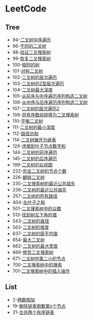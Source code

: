 # LeetCode

## Tree
*  94-[二叉树中序遍历](./doc/94二叉树中序遍历.md)
*  96-[不同的二叉树](./doc/96独一无二的二叉树.md)
*  98-[验证二叉搜索树](./doc/98验证二叉搜索树.md)
*  99-[恢复二叉搜索树](./doc/99恢复二叉搜索树.md)
*  100-[相同的树](./doc/100相同的树.md)
*  101-[对称二叉树](./doc/101对称二叉树.md)
*  102-[二叉树的层次遍历](./doc/102二叉树的层次遍历.md)
*  103-[二叉树的Z型层次遍历](./doc/103二叉树的Z型层次遍历.md)
*  104-[二叉树最大深度](./doc/104二叉树最大深度.md)
*  105-[从前序与中序遍历序列构造二叉树](./doc/105从前序与中序遍历序列构造二叉树.md)
*  106-[从中序与后序遍历序列构造二叉树](./doc/106从中序与后序遍历序列构造二叉树.md)
*  107-[二叉树的层次遍历2](./doc/107二叉树的层次遍历2.md)
*  108-[将有序数组转换为二叉搜索树](./doc/108将有序数组转换为二叉搜索树.md)
*  110-[平衡二叉树](./doc/110平衡二叉树.md)
*  111-[二叉树的最小深度](./doc/111二叉树的最小深度.md)
*  112-[路径总和](./doc/112路径总和.md)
*  114-[二叉树展开为链表](./doc/114二叉树展开为链表.md)
*  129-[求根到叶子节点数字和](./doc/129求根到叶子节点数字和.md)
*  144-[二叉树的前序遍历](./doc/144二叉树的前序遍历.md)
*  145-[二叉树的后序遍历](./doc/145二叉树的后序遍历.md)
*  199-[二叉树的右视图](./doc/199二叉树的右视图.md)
*  222-[完全二叉树的节点个数](./doc/222完全二叉树的节点个数.md)
*  226-[翻转二叉树](./doc/226翻转二叉树.md)
*  235-[二叉搜索树的最近公共祖先](./doc/235二叉搜索树的最近公共祖先.md)
*  236-[二叉树的最近公共祖先](./doc/236二叉树的最近公共祖先.md)
*  257-[二叉树的所有路径](./doc/257二叉树的所有路径.md)
*  404-[左叶子之和](./doc/404左叶子之和.md)
*  501-[二叉搜索树中的众数](./doc/501二叉搜索树中的众数.md)
*  513-[找到树左下角的值](./doc/513找到树左下角的值.md)
*  543-[二叉树的直径](./doc/543二叉树的直径.md)
*  563-[二叉树的坡度](./doc/563二叉树的坡度.md)
*  ​637-[二叉树的层平均值](./doc/637二叉树的层平均值.md)
*  654-[最大二叉树](./doc/654最大二叉树.md)
*  662-[二叉树的最大宽度](./doc/662二叉树的最大宽度.md)
*  669-[修剪二叉搜索树](./doc/669修剪二叉搜索树.md)
*  671-[二叉树中第二小的节点](./doc/671二叉树中第二小的节点.md)
*  700-[二叉搜索树中的搜索](./doc/700二叉搜索树中的搜索.md)
*  701-[二叉搜索树中的插入操作](./doc/701二叉搜索树中的插入操作.md)

## List

*  2-[两数相加](./doc/2两数相加.md)
*  19-[删除链表倒数第n个节点](./doc/19删除链表倒数第n个节点.md)
*  21-[合并两个有序链表](./doc/21合并两个有序链表.md)